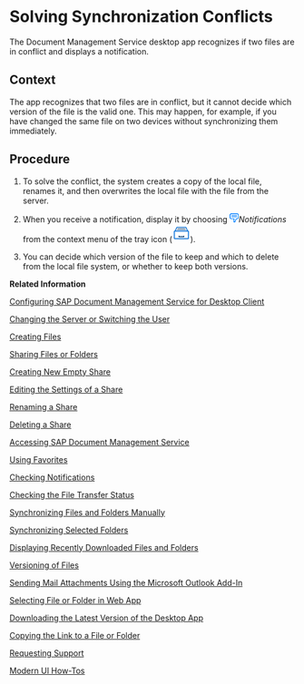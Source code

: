 <!-- loioeb04b7b4376b4e9f8ad8025a366733bc -->

# Solving Synchronization Conflicts

The Document Management Service desktop app recognizes if two files are in conflict and displays a notification.



<a name="loioeb04b7b4376b4e9f8ad8025a366733bc__context_N10014_N10011_N10001"/>

## Context

The app recognizes that two files are in conflict, but it cannot decide which version of the file is the valid one. This may happen, for example, if you have changed the same file on two devices without synchronizing them immediately.



## Procedure

1.  To solve the conflict, the system creates a copy of the local file, renames it, and then overwrites the local file with the file from the server.

2.  When you receive a notification, display it by choosing ![](images/Menu_Notifications_Icon_90185e7.png)*Notifications* from the context menu of the tray icon \(![](images/SDM_Client_Service_Desktop_Icon_b0aa4d2.png)\).

3.  You can decide which version of the file to keep and which to delete from the local file system, or whether to keep both versions.


**Related Information**  


[Configuring SAP Document Management Service for Desktop Client](configuring-sap-document-management-service-for-desktop-client-585d79d.md "The SAP Document Management Service desktop app is delivered with a default configuration, which you can adjust using the settings described below.")

[Changing the Server or Switching the User](changing-the-server-or-switching-the-user-ad29610.md "You either use oAuth or user name and password plus the Remember Password setting to log on to your desktop app. To use a different logon mode or to log on with another oAuth user, you unlink your account.")

[Creating Files](creating-files-ab3b9b8.md "To synchronize files using the Document Management Service desktop app, store these files in your root folder.")

[Sharing Files or Folders](sharing-files-or-folders-452f0e1.md "You can share files or folders using the context menu of Document Management Service.")

[Creating New Empty Share](creating-new-empty-share-63606a2.md "You can create a new share directly in the desktop app.")

[Editing the Settings of a Share](editing-the-settings-of-a-share-6406d16.md "You can edit the settings of a share starting in the desktop application, which then opens the Web application.")

[Renaming a Share](renaming-a-share-fa5bc9d.md "You can rename a share using the Document Management Service context menu in your Explorer (Windows) or in Finder (Mac)..")

[Deleting a Share](deleting-a-share-c4d2860.md "You can delete a share directly in the desktop app.")

[Accessing SAP Document Management Service](accessing-sap-document-management-service-af38bd8.md "The SAP Document Management Service tray icon is your central access point for the desktop app, for example, to open files and folders, the settings page, and the notifications page.")

[Using Favorites](using-favorites-feb23bc.md "In the Document Management Service desktop app, you can view favorite files and folders that you have created in the Favorites folder using the Web app.")

[Checking Notifications](checking-notifications-0c0b57c.md "The desktop app displays notification popups, for example, if it recognizes synchronization or naming conflicts.")

[Checking the File Transfer Status](checking-the-file-transfer-status-0f0d9e8.md "")

[Synchronizing Files and Folders Manually](synchronizing-files-and-folders-manually-68edf8f.md "The files and folders in your local Document Management Service folder are periodically synchronized with the server, based on the settings you've made.")

[Synchronizing Selected Folders](synchronizing-selected-folders-23bbcdb.md "In the Document Management Service desktop app, you can define which folders are periodically synchronized to your local desktop app.")

[Displaying Recently Downloaded Files and Folders](displaying-recently-downloaded-files-and-folders-a28fbcb.md "After you have uploaded or deleted files in the Web or mobile apps of Document Management Service, you can view these changes as a list in the desktop app.")

[Versioning of Files](versioning-of-files-b22e616.md "The Document Management Service Desktop app enables you to create new versions of a file, and edit latest version of the file. Versioning in Document Management Service is also helpful for teamwork, where you're collaborating with colleagues on projects and the content goes through several iterations of improvement and review. This way, you can track the file history and the development of the final version.")

[Sending Mail Attachments Using the Microsoft Outlook Add-In](sending-mail-attachments-using-the-microsoft-outlook-add-in-a5f77e4.md "Document Management Service offers a Microsoft Outlook add-in that can automatically create a share, include a link to the share in your mail or meeting request, and store the files you want to attach to your mail or meeting request in this share. In this way, you can attach files that exceed your allowed mail attachment size limit.")

[Selecting File or Folder in Web App](selecting-file-or-folder-in-web-app-ccc68dc.md "You can use your Document Management Service desktop app to display any item from the Document Management Service folder in the Web app.")

[Downloading the Latest Version of the Desktop App](downloading-the-latest-version-of-the-desktop-app-7c849bd.md "You can easily access the download location that your administrator has preconfigured for the Document Management Service desktop app.")

[Copying the Link to a File or Folder](copying-the-link-to-a-file-or-folder-3d28fed.md "You can copy the link to any file or folder of your Document Management Service desktop app to the clipboard of your device.")

[Requesting Support](requesting-support-2fba81d.md "You can create an incident to the team responsible for advice on the desktop app.")

[Modern UI How-Tos](modern-ui-how-tos-fe00e02.md "The following sections introduce the features of the Document Management Service Modern UI.")

